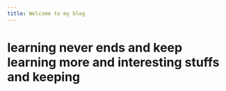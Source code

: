 ```yaml
---
title: Welcome to my blog
---
```


# <p> learning never ends and keep learning more and interesting stuffs and keeping  </p>
